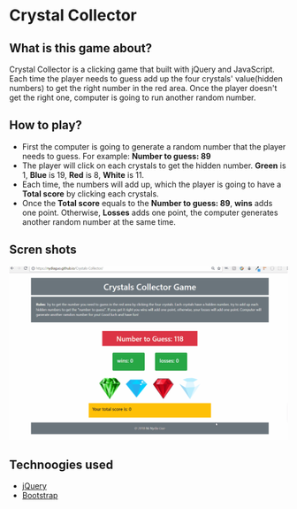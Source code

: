 # Crystal Collector
## What is this game about?
Crystal Collector is a clicking game that built with jQuery and JavaScript. Each time the player needs to guess add up the four crystals' value(hidden numbers) to get the right number in the red area. Once the player doesn't get the right one, computer is going to run another random number.


## How to play?
- First the computer is going to generate a random number that the player needs to guess. For example: **Number to guess: 89**
- The player will click on each crystals to get the hidden number. **Green** is 1, **Blue** is 19, **Red** is 8, **White** is 11.
- Each time, the numbers will add up, which the player is going to have a **Total score** by clicking each crystals. 
- Once the **Total score** equals to the **Number to guess: 89**, **wins** adds one point. Otherwise, **Losses** adds one point, the computer generates another random number at the same time.


## Scren shots
![Homepage](assets/images/crystal.gif)


## Technoogies used
- [jQuery](https://jquery.com/)
- [Bootstrap](https://getbootstrap.com/)